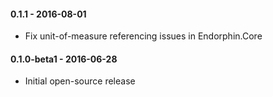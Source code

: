 #### 0.1.1 - 2016-08-01
* Fix unit-of-measure referencing issues in Endorphin.Core

#### 0.1.0-beta1 - 2016-06-28
* Initial open-source release

